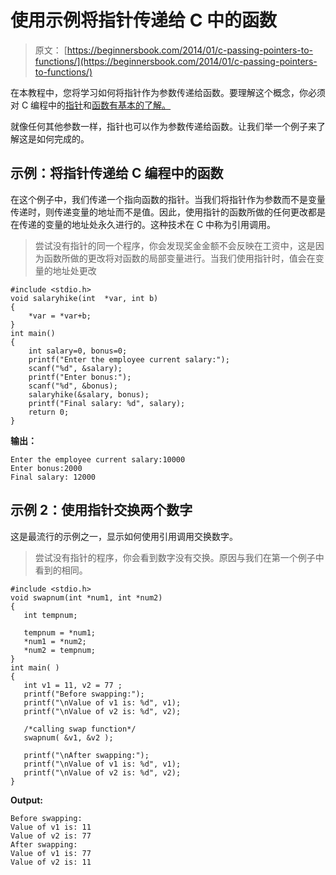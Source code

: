 # 使用示例将指针传递给 C 中的函数

> 原文： [https://beginnersbook.com/2014/01/c-passing-pointers-to-functions/](https://beginnersbook.com/2014/01/c-passing-pointers-to-functions/)

在本教程中，您将学习如何将指针作为参数传递给函数。要理解这个概念，你必须对 C 编程中的[指针](https://beginnersbook.com/2014/01/c-pointers/)和[函数有基本的了解。](https://beginnersbook.com/2014/01/c-functions-examples/)

就像任何其他参数一样，指针也可以作为参数传递给函数。让我们举一个例子来了解这是如何完成的。

## 示例：将指针传递给 C 编程中的函数

在这个例子中，我们传递一个指向函数的指针。当我们将指针作为参数而不是变量传递时，则传递变量的地址而不是值。因此，使用指针的函数所做的任何更改都是在传递的变量的地址处永久进行的。这种技术在 C 中称为引用调用。

> 尝试没有指针的同一个程序，你会发现奖金金额不会反映在工资中，这是因为函数所做的更改将对函数的局部变量进行。当我们使用指针时，值会在变量的地址处更改

```
#include <stdio.h>
void salaryhike(int  *var, int b)
{
    *var = *var+b;
}
int main()
{
    int salary=0, bonus=0;
    printf("Enter the employee current salary:"); 
    scanf("%d", &salary);
    printf("Enter bonus:");
    scanf("%d", &bonus);
    salaryhike(&salary, bonus);
    printf("Final salary: %d", salary);
    return 0;
}

```

**输出：**

```
Enter the employee current salary:10000
Enter bonus:2000
Final salary: 12000
```

## 示例 2：使用指针交换两个数字

这是最流行的示例之一，显示如何使用引用调用交换数字。

> 尝试没有指针的程序，你会看到数字没有交换。原因与我们在第一个例子中看到的相同。

```
#include <stdio.h>
void swapnum(int *num1, int *num2)
{
   int tempnum;

   tempnum = *num1;
   *num1 = *num2;
   *num2 = tempnum;
}
int main( )
{
   int v1 = 11, v2 = 77 ;
   printf("Before swapping:");
   printf("\nValue of v1 is: %d", v1);
   printf("\nValue of v2 is: %d", v2);

   /*calling swap function*/
   swapnum( &v1, &v2 );

   printf("\nAfter swapping:");
   printf("\nValue of v1 is: %d", v1);
   printf("\nValue of v2 is: %d", v2);
}

```

**Output:**

```
Before swapping:
Value of v1 is: 11
Value of v2 is: 77
After swapping:
Value of v1 is: 77
Value of v2 is: 11
```
